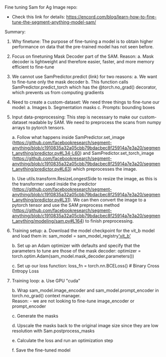 Fine tuning Sam for Ag Image repo:
* Check this link for details: https://encord.com/blog/learn-how-to-fine-tune-the-segment-anything-model-sam/

Summary:
1. Why finetune: The purpose of fine-tuning a model is to obtain higher performance on data that the pre-trained model has not seen before.

2. Focus on finetuning Mask Decoder part of the SAM. Reason:
    a. Mask decoder is lightweight and therefore easier, faster, and more memory efficient to fine-tune

3. We cannot use SamPredictor.predict (link) for two reasons:
    a. We want to fine-tune only the mask decoder
    b. This function calls SamPredictor.predict_torch which has the  @torch.no_grad() decorator, which prevents us from computing gradients

4. Need to create a custom-dataset:
    We need three things to fine-tune our model:
        a. Images 
        b. Segmentation masks
        c. Prompts: bounding boxes

5. Input data-preprocessing:
    This step is necessary to make our custom-dataset readable by SAM. We need to preprocess the scans from numpy arrays to pytorch tensors.

    a. Follow what happens inside SamPredictor.set_image (https://github.com/facebookresearch/segment-anything/blob/c1910835a32a05cbb79bdacbec8f25914a7e3a20/segment_anything/predictor.py#L34-L60) and SamPredictor.set_torch_image (https://github.com/facebookresearch/segment-anything/blob/c1910835a32a05cbb79bdacbec8f25914a7e3a20/segment_anything/predictor.py#L63) which preprocesses the image. 

    b. Use utils.transform.ResizeLongestSide to resize the image, as this is the transformer used inside the predictor (https://github.com/facebookresearch/segment-anything/blob/c1910835a32a05cbb79bdacbec8f25914a7e3a20/segment_anything/predictor.py#L31). We can then convert the image to a pytorch tensor and use the SAM preprocess method (https://github.com/facebookresearch/segment-anything/blob/c1910835a32a05cbb79bdacbec8f25914a7e3a20/segment_anything/modeling/sam.py#L164) to finish preprocessing.

6. Training setup:
    a. Download the model checkpoint for the vit_b model and load them in:
        sam_model = sam_model_registry['vit_b'](checkpoint='sam_vit_b_01ec64.pth')

    b. Set up an Adam optimizer with defaults and specify that the parameters to tune are those of the mask decoder:
        optimizer = torch.optim.Adam(sam_model.mask_decoder.parameters()) 

    c. Set up our loss function:
        loss_fn = torch.nn.BCELoss() # Binary Cross Entropy Loss

7. Training loop:
    a. Use GPU "cuda"

    b. Wrap sam_model.image_encoder and sam_model.prompt_encoder in torch.no_grad() context manager.        
        Reason:
            - we are not looking to fine-tune image_encoder or prompt_encoder
    
    c. Generate the masks

    d. Upscale the masks back to the original image size since they are low resolution with Sam.postprocess_masks 

    e. Calculate the loss and run an optimization step

    f. Save the fine-tuned model
